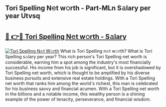## Tori Spelling N𝚎t w𝚘rth - Part-MLn S𝚊lary per year Utvsq

# <h2><a href="http://gc1edht.nevu.top/?p=Tori+Spelling">🔗 👉🔴 Tori Spelling N𝚎t w𝚘rth - S𝚊lary</a></h2>

[![Tori Spelling N𝚎t W𝚘rth](https://i.imgur.com/Oavwk0R.jpeg)](http://gc1edht.nevu.top/?p=Tori+Spelling)
What is Tori Spelling n𝚎t w𝚘rth? What is Tori Spelling s𝚊lary per year?
This rich person's Tori Spelling net worth is considerable, earning him a spot among the industry's most financially successful. His income from his job is significant, but it is overshadowed by Tori Spelling net worth, which is thought to be amplified by his diverse business pursuits and extensive real estate holdings. With a Tori Spelling net worth that ranks him among the world's richest, this man is celebrated for his business savvy and financial acumen. With a Tori Spelling net worth in the billions and a notable income, this wealthy person is a shining example of the power of tenacity, perseverance, and financial wisdom.
